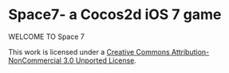 Space7- a Cocos2d iOS 7 game
======


WELCOME TO Space 7 

This work is licensed under a [Creative Commons Attribution-NonCommercial 3.0 Unported License](http://creativecommons.org/licenses/by-nc/3.0/).

